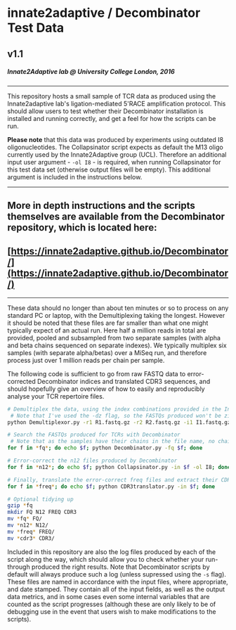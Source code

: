 # innate2adaptive / Decombinator Test Data
## v1.1
##### Innate2Adaptive lab @ University College London, 2016

--- 

This repository hosts a small sample of TCR data as produced using the Innate2adaptive lab's ligation-mediated 5'RACE amplification protocol. This should allow users to test whether their Decombinator installation is installed and running correctly, and get a feel for how the scripts can be run.

**Please note** that this data was produced by experiments using outdated I8 oligonucleotides. The Collapsinator script expects as default the M13 oligo currently used by the Innate2Adaptive group (UCL). Therefore an additional input user argument  - `-ol I8` - is required, when running Collapsinator for this test data set (otherwise output files will be empty). This additional argument is included in the instructions below. 

---

## More in depth instructions and the scripts themselves are available from the Decombinator repository, which is located here:
## [https://innate2adaptive.github.io/Decombinator/](https://innate2adaptive.github.io/Decombinator/)

---

These data should no longer than about ten minutes or so to process on any standard PC or laptop, with the Demultiplexing taking the longest. However it should be noted that these files are far smaller than what one might typically expect of an actual run. Here half a million reads in total are provided, pooled and subsampled from two separate samples (with alpha and beta chains sequenced on separate indexes). We typically multiplex six samples (with separate alpha/betas) over a MiSeq run, and therefore process just over 1 million reads per chain per sample.

The following code is sufficient to go from raw FASTQ data to error-corrected Decombinator indices and translated CDR3 sequences, and should hopefully give an overview of how to easily and reproducibly analyse your TCR repertoire files.

```bash
# Demultiplex the data, using the index combinations provided in the Indexes.ndx comma-delimited file 
 # Note that I've used the -dz flag, so the FASTQs produced won't be zipped, speeding up the process
python Demultiplexor.py -r1 R1.fastq.gz -r2 R2.fastq.gz -i1 I1.fastq.gz -ix Indexes.ndx -dz

# Search the FASTQs produced for TCRs with Decombinator
 # Note that as the samples have their chains in the file name, no chain designation is required
for f in *fq*; do echo $f; python Decombinator.py -fq $f; done

# Error-correct the n12 files produced by Decombinator
for f in *n12*; do echo $f; python Collapsinator.py -in $f -ol I8; done

# Finally, translate the error-correct freq files and extract their CDR3s
for f in *freq*; do echo $f; python CDR3translator.py -in $f; done

# Optional tidying up
gzip *fq
mkdir FQ N12 FREQ CDR3
mv *fq* FQ/
mv *n12* N12/
mv *freq* FREQ/
mv *cdr3* CDR3/

```

Included in this repository are also the log files produced by each of the script along the way, which should allow you to check whether your run-through produced the right results. Note that Decombinator scripts by default will always produce such a log (unless supressed using the `-s` flag). These files are named in accordance with the input files, where appropriate, and date stamped. They contain all of the input fields, as well as the output data metrics, and in some cases even some internal variables that are counted as the script progresses (although these are only likely to be of debugging use in the event that users wish to make modifications to the scripts). 
